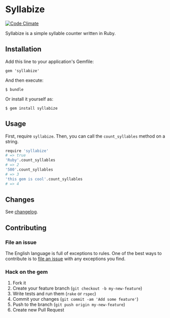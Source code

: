 # Syllabize

[![Code Climate](https://codeclimate.com/github/thenickcox/syllabize.png)](https://codeclimate.com/github/thenickcox/syllabize)

Syllabize is a simple syllable counter written in Ruby.

## Installation

Add this line to your application's Gemfile:

    gem 'syllabize'

And then execute:

    $ bundle

Or install it yourself as:

    $ gem install syllabize

## Usage

First, require `syllabize`. Then, you can call the `count_syllables` method on a string.

```bash
require 'syllabize'
# => true
'Ruby'.count_syllables
# => 2
'500'.count_syllables
# => 3
'this gem is cool'.count_syllables
# => 4
```

## Changes
See [changelog](https://github.com/thenickcox/syllabize/changelog.md).

## Contributing

### File an issue
The English language is full of exceptions to rules. One of the best ways to contribute is to [file an issue](https://github.com/thenickcox/syllabize/issues) with any exceptions you find.

### Hack on the gem
1. Fork it
2. Create your feature branch (`git checkout -b my-new-feature`)
3. Write tests and run them (`rake` or `rspec`)
4. Commit your changes (`git commit -am 'Add some feature'`)
5. Push to the branch (`git push origin my-new-feature`)
6. Create new Pull Request
